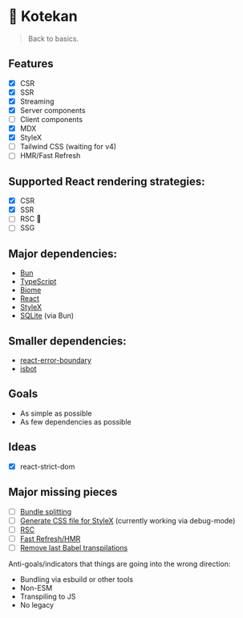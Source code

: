 # 🥁 Kotekan

> Back to basics.

## Features
- [x] CSR
- [x] SSR
- [x] Streaming
- [x] Server components
- [ ] Client components
- [x] MDX
- [x] StyleX
- [ ] Tailwind CSS (waiting for v4)
- [ ] HMR/Fast Refresh

## Supported React rendering strategies:
- [x] CSR
- [x] SSR
- [ ] RSC 👷
- [ ] SSG

## Major dependencies:
- [Bun](https://bun.sh/)
- [TypeScript](https://www.typescriptlang.org/)
- [Biome](https://biomejs.dev/)
- [React](https://react.dev/)
- [StyleX](https://stylexjs.com/)
- [SQLite](https://www.sqlite.org/) (via Bun)

## Smaller dependencies:
- [react-error-boundary](https://github.com/bvaughn/react-error-boundary)
- [isbot](https://github.com/omrilotan/isbot)

## Goals
- As simple as possible
- As few dependencies as possible

## Ideas
- [x] react-strict-dom

## Major missing pieces
- [ ] [Bundle splitting](https://github.com/bndkt/kotekan/issues/7)
- [ ] [Generate CSS file for StyleX](https://github.com/bndkt/kotekan/issues/2) (currently working via debug-mode)
- [ ] [RSC](https://github.com/bndkt/kotekan/issues/9)
- [ ] [Fast Refresh/HMR](https://github.com/bndkt/kotekan/issues/4)
- [ ] [Remove last Babel transpilations](https://github.com/bndkt/kotekan/issues/10)

Anti-goals/indicators that things are going into the wrong direction:
- Bundling via esbuild or other tools
- Non-ESM
- Transpiling to JS
- No legacy

